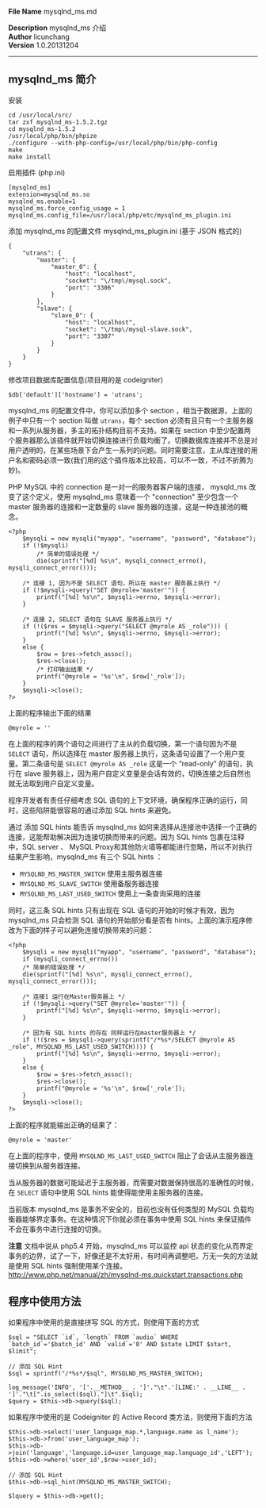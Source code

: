 **File Name** mysqlnd_ms.md  

**Description**  mysqlnd_ms 介绍     
**Author** licunchang  
**Version** 1.0.20131204  

------

## mysqlnd_ms 简介

安装

    cd /usr/local/src/
    tar zxf mysqlnd_ms-1.5.2.tgz
    cd mysqlnd_ms-1.5.2
    /usr/local/php/bin/phpize
    ./configure --with-php-config=/usr/local/php/bin/php-config
    make
    make install

启用插件 (php.ini)

    [mysqlnd_ms]
    extension=mysqlnd_ms.so
    mysqlnd_ms.enable=1
    mysqlnd_ms.force_config_usage = 1
    mysqlnd_ms.config_file=/usr/local/php/etc/mysqlnd_ms_plugin.ini

添加 mysqlnd_ms 的配置文件 mysqlnd_ms_plugin.ini (基于 JSON 格式的)

    {
        "utrans": {
            "master": {
                "master_0": {
                    "host": "localhost",
                    "socket": "\/tmp\/mysql.sock",
                    "port": "3306"
                }
            },
            "slave": {
                "slave_0": {
                    "host": "localhost",
                    "socket": "\/tmp\/mysql-slave.sock",
                    "port": "3307"
                }
            }
        }
    }

修改项目数据库配置信息(项目用的是 codeigniter)

    $db['default']['hostname'] = 'utrans';

mysqlnd_ms 的配置文件中，你可以添加多个 section ，相当于数据源，上面的例子中只有一个 section 叫做 `utrans`，每个 section 必须有且只有一个主服务器和一系列从服务器，多主的拓扑结构目前不支持。如果在 section 中至少配置两个服务器那么该插件就开始切换连接进行负载均衡了。切换数据库连接并不总是对用户透明的，在某些场景下会产生一系列的问题。同时需要注意，主从库连接的用户名和密码必须一致(我们用的这个插件版本比较高，可以不一致，不过不折腾为妙)。

PHP MySQL 中的 connection 是一对一的服务器客户端的连接， mysqld_ms 改变了这个定义，使用 mysqlnd_ms 意味着一个 "connection" 至少包含一个 master 服务器的连接和一定数量的 slave 服务器的连接，这是一种连接池的概念。

    <?php
        $mysqli = new mysqli("myapp", "username", "password", "database");
        if (!$mysqli)
            /* 简单的错误处理 */
            die(sprintf("[%d] %s\n", mysqli_connect_errno(), mysqli_connect_error()));

        /* 连接 1, 因为不是 SELECT 语句，所以在 master 服务器上执行 */
        if (!$mysqli->query("SET @myrole='master'")) {
            printf("[%d] %s\n", $mysqli->errno, $mysqli->error);
        }

        /* 连接 2, SELECT 语句在 SLAVE 服务器上执行 */
        if (!($res = $mysqli->query("SELECT @myrole AS _role"))) {
            printf("[%d] %s\n", $mysqli->errno, $mysqli->error);
        } 
        else {
            $row = $res->fetch_assoc();
            $res->close();
            /* 打印输出结果 */
            printf("@myrole = '%s'\n", $row['_role']);
        }
        $mysqli->close();
    ?>

上面的程序输出下面的结果

    @myrole = ''

在上面的程序的两个语句之间进行了主从的负载切换，第一个语句因为不是 `SELECT` 语句，所以选择在 master 服务器上执行，这条语句设置了一个用户变量。第二条语句是 `SELECT @myrole AS _role` 这是一个 “read-only” 的语句，执行在 slave 服务器上，因为用户自定义变量是会话有效的，切换连接之后自然也就无法取到用户自定义变量。

程序开发者有责任仔细考虑 SQL 语句的上下文环境，确保程序正确的运行，同时，这些陷阱能很容易的通过添加 SQL hints 来避免。

通过 添加 SQL hints 能告诉 mysqlnd_ms 如何来选择从连接池中选择一个正确的连接，这能帮助解决因为连接切换而带来的问题。因为 SQL hints 包裹在注释中，SQL server 、 MySQL Proxy和其他防火墙等都能进行忽略，所以不对执行结果产生影响，mysqlnd_ms 有三个 SQL hints ：

* `MYSQLND_MS_MASTER_SWITCH` 使用主服务器连接
* `MYSQLND_MS_SLAVE_SWITCH` 使用备服务器连接
* `MYSQLND_MS_LAST_USED_SWITCH` 使用上一条查询采用的连接

同时，这三条 SQL hints 只有出现在 SQL 语句的开始的时候才有效，因为 mysqlnd_ms 只会检测 SQL 语句的开始部分看是否有 hints。上面的演示程序修改为下面的样子可以避免连接切换带来的问题：

    <?php
        $mysqli = new mysqli("myapp", "username", "password", "database");
        if (mysqli_connect_errno())
        /* 简单的错误处理 */
        die(sprintf("[%d] %s\n", mysqli_connect_errno(), mysqli_connect_error()));

        /* 连接1 运行在Master服务器上 */
        if (!$mysqli->query("SET @myrole='master'")) {
            printf("[%d] %s\n", $mysqli->errno, $mysqli->error);
        }

        /* 因为有 SQL hints 的存在 同样运行在master服务器上 */
        if (!($res = $mysqli->query(sprintf("/*%s*/SELECT @myrole AS _role", MYSQLND_MS_LAST_USED_SWITCH)))) {
            printf("[%d] %s\n", $mysqli->errno, $mysqli->error);
        } 
        else {
            $row = $res->fetch_assoc();
            $res->close();
            printf("@myrole = '%s'\n", $row['_role']);
        }
        $mysqli->close();
    ?>

上面的程序就能输出正确的结果了：

    @myrole = 'master'

在上面的程序中，使用 `MYSQLND_MS_LAST_USED_SWITCH` 阻止了会话从主服务器连接切换到从服务器连接。

当从服务器的数据可能延迟于主服务器，而需要对数据保持很高的准确性的时候，在 `SELECT` 语句中使用 SQL hints 能使得能使用主服务器的连接。

当前版本 mysqlnd_ms 是事务不安全的，目前也没有任何类型的 MySQL 负载均衡器能够界定事务。在这种情况下你就必须在事务中使用 SQL hints 来保证插件不会在事务中进行连接的切换。

**注意** 文档中说从 php5.4 开始，mysqlnd_ms 可以监控 api 状态的变化从而界定事务的边界，试了一下，好像还是不太好用，有时间再调整吧，万无一失的方法就是使用 SQL hints 强制使用某个连接。 http://www.php.net/manual/zh/mysqlnd-ms.quickstart.transactions.php

## 程序中使用方法

如果程序中使用的是直接拼写 SQL 的方式，则使用下面的方式

    $sql = "SELECT `id`, `length` FROM `audio` WHERE `batch_id`='$batch_id' AND `valid`='0' AND $state LIMIT $start, $limit";

    // 添加 SQL Hint
    $sql = sprintf("/*%s*/$sql", MYSQLND_MS_MASTER_SWITCH);

    log_message('INFO', '['.__METHOD__ . ']'."\t".'[LINE:' . __LINE__ . ']'."\t[".is_select($sql)."]\t".$sql);
    $query = $this->db->query($sql);

如果程序中使用的是 Codeigniter 的 Active Record 类方法，则使用下面的方法

    $this->db->select('user_language_map.*,language.name as l_name');
    $this->db->from('user_language_map');
    $this->db->join('language','language.id=user_language_map.language_id','LEFT');
    $this->db->where('user_id',$row->user_id);
    
    // 添加 SQL Hint
    $this->db->sql_hint(MYSQLND_MS_MASTER_SWITCH);

    $lquery = $this->db->get();


